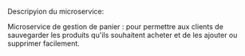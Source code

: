 
Descripyion du microservice:

Microservice de gestion de panier : pour permettre aux clients de sauvegarder les produits qu'ils souhaitent acheter et de les ajouter ou supprimer facilement.
